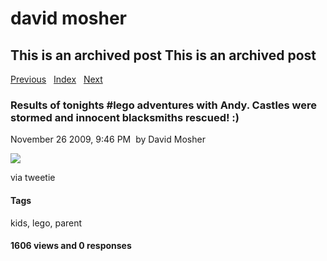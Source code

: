 # david mosher

## This is an archived post This is an archived post

[Previous](../../../posts/2009/11/deck-completed-bbq-installed-yay-for-grilling.html)
  [Index](../../../index-3.html)  
[Next](../../../posts/2009/11/building-a-deck-in-november-i-love-this-weath.html)

### Results of tonights \#lego adventures with Andy. Castles were stormed and innocent blacksmiths rescued! :)

November 26 2009, 9:46 PM  by David Mosher

![](../../../image/2009/11/4984736-image.jpg)

via tweetie

#### Tags

kids, lego, parent

#### 1606 views and 0 responses

